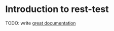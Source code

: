 # Introduction to rest-test

TODO: write [great documentation](http://jacobian.org/writing/what-to-write/)
